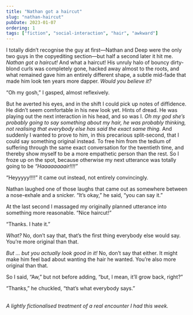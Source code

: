 ```yaml
---
title: "Nathan got a haircut"
slug: "nathan-haircut"
pubDate: 2023-01-07
ordering: 1
tags: ["fiction", "social-interaction", "hair", "awkward"]
---
```


<span class="small-caps">I totally didn’t recognise the guy at first</span>—Nathan and Deep were the only two guys in the copyediting section—but half a second later it hit me. _Nathan got a haircut!_ And what a haircut! His unruly halo of bouncy dirty-blond curls was completely gone, hacked away almost to the roots, and what remained gave him an entirely different shape, a subtle mid-fade that made him look ten years more dapper. _Would you believe it?_

“Oh my gosh,” I gasped, almost reflexively.

But he averted his eyes, and in the shift I could pick up notes of diffidence. He didn’t seem comfortable in his new look yet. Hints of dread. He was playing out the next interaction in his head, and so was I. _Oh my god she’s probably going to say something about my hair, he was probably thinking, not realising that everybody else has said the exact same thing._ And suddenly I wanted to prove to him, in this precarious split-second, that I could say something original instead. To free him from the tedium of suffering through the same exact conversation for the twentieth time, and thereby show myself to be a more empathetic person than the rest. So I froze up on the spot, because otherwise my next utterance was totally going to be _“Haaaaaaaair!!!!”_

“Heyyyyy!!!!” it came out instead, not entirely convincingly.

Nathan laughed one of those laughs that came out as somewhere between a nose-exhale and a snicker. “It’s okay,” he said, “you can say it.”

At the last second I massaged my originally planned utterance into something more reasonable. “Nice haircut!”

“Thanks. I hate it.”

_What?_ No, don’t say that, that’s the first thing everybody else would say. You’re more original than that.

_But … but you actually look good in it!_ No, don’t say that either. It might make him feel bad about wanting the hair he wanted. You’re also more original than that.

So I said, “Aw,” but not before adding, “but, I mean, it’ll grow back, right?”

“Thanks,” he chuckled, “that’s what everybody says.”

<br />

<div class="commentary">
<i>
A lightly fictionalised treatment of a real encounter I had this week.
</i>
</div>